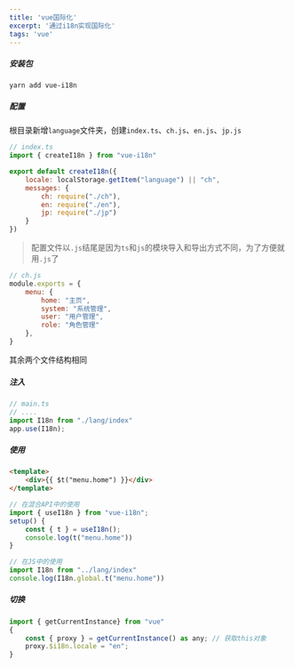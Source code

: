 ```yaml
---
title: 'vue国际化'
excerpt: '通过i18n实现国际化'
tags: 'vue'
---
```



##### 安装包
```
yarn add vue-i18n
```
##### 配置
根目录新增`language`文件夹，创建`index.ts`、`ch.js`、`en.js`、`jp.js`
```js
// index.ts
import { createI18n } from "vue-i18n"

export default createI18n({
    locale: localStorage.getItem("language") || "ch",
    messages: {
        ch: require("./ch"),
        en: require("./en"),
        jp: require("./jp")
    }
})
```
> 配置文件以`.js`结尾是因为`ts`和`js`的模块导入和导出方式不同，为了方便就用`.js`了

```js
// ch.js
module.exports = {
    menu: {
        home: "主页",
        system: "系统管理",
        user: "用户管理",
        role: "角色管理"
    },
}
```
其余两个文件结构相同
##### 注入
```js
// main.ts
// ....
import I18n from "./lang/index"
app.use(I18n);
```
##### 使用
```html
<template>
	<div>{{ $t("menu.home") }}</div>
</template>
```
```js
// 在混合API中的使用
import { useI18n } from "vue-i18n";
setup() {
	const { t } = useI18n();
	console.log(t("menu.home"))
}
```
```js
// 在JS中的使用
import I18n from "../lang/index"
console.log(I18n.global.t("menu.home"))
```

##### 切换
```js
import { getCurrentInstance} from "vue"
{
	const { proxy } = getCurrentInstance() as any; // 获取this对象
	proxy.$i18n.locale = "en";
}
```